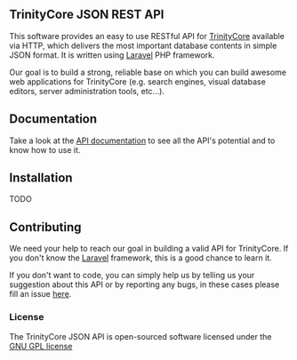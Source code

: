 ## TrinityCore JSON REST API

This software provides an easy to use RESTful API for [TrinityCore](http://www.trinitycore.org/) available via HTTP, which delivers the most important database contents in simple JSON format. It is written using [Laravel](http://laravel.com/) PHP framework.

Our goal is to build a strong, reliable base on which you can build awesome web applications for TrinityCore (e.g. search engines, visual database editors, server administration tools, etc...).

## Documentation

Take a look at the [API documentation](https://github.com/ShinDarth/TC-JSON-API/wiki) to see all the API's potential and to know how to use it.

## Installation

TODO

## Contributing

We need your help to reach our goal in building a valid API for TrinityCore. If you don't know the [Laravel](http://laravel.com/) framework, this is a good chance to learn it.

If you don't want to code, you can simply help us by telling us your suggestion about this API or by reporting any bugs, in these cases please fill an issue [here](https://github.com/ShinDarth/TC-JSON-API/issues).


### License

The TrinityCore JSON API is open-sourced software licensed under the [GNU GPL license](https://github.com/ShinDarth/TC-JSON-API/blob/master/LICENSE)
